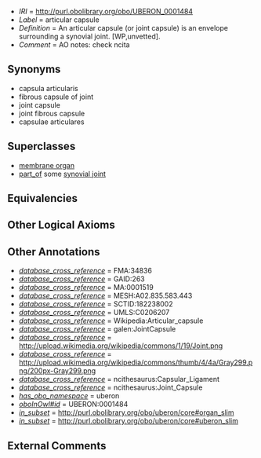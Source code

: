  * *IRI* = http://purl.obolibrary.org/obo/UBERON_0001484
 * *Label* = articular capsule
 * *Definition* = An articular capsule (or joint capsule) is an envelope surrounding a synovial joint. [WP,unvetted].
 * *Comment* = AO notes: check ncita

## Synonyms

 * capsula articularis
 * fibrous capsule of joint
 * joint capsule
 * joint fibrous capsule
 * capsulae articulares

## Superclasses

 * [membrane organ](../../UBERON/94/UBERON_0000094.md)
 * [part_of](../../BFO/50/BFO_0000050.md) some [synovial joint](../../UBERON/17/UBERON_0002217.md)

## Equivalencies


## Other Logical Axioms


## Other Annotations

 * *[database_cross_reference](../../ef/oboInOwl#hasDbXref.md)* = FMA:34836
 * *[database_cross_reference](../../ef/oboInOwl#hasDbXref.md)* = GAID:263
 * *[database_cross_reference](../../ef/oboInOwl#hasDbXref.md)* = MA:0001519
 * *[database_cross_reference](../../ef/oboInOwl#hasDbXref.md)* = MESH:A02.835.583.443
 * *[database_cross_reference](../../ef/oboInOwl#hasDbXref.md)* = SCTID:182238002
 * *[database_cross_reference](../../ef/oboInOwl#hasDbXref.md)* = UMLS:C0206207
 * *[database_cross_reference](../../ef/oboInOwl#hasDbXref.md)* = Wikipedia:Articular_capsule
 * *[database_cross_reference](../../ef/oboInOwl#hasDbXref.md)* = galen:JointCapsule
 * *[database_cross_reference](../../ef/oboInOwl#hasDbXref.md)* = http://upload.wikimedia.org/wikipedia/commons/1/19/Joint.png
 * *[database_cross_reference](../../ef/oboInOwl#hasDbXref.md)* = http://upload.wikimedia.org/wikipedia/commons/thumb/4/4a/Gray299.png/200px-Gray299.png
 * *[database_cross_reference](../../ef/oboInOwl#hasDbXref.md)* = ncithesaurus:Capsular_Ligament
 * *[database_cross_reference](../../ef/oboInOwl#hasDbXref.md)* = ncithesaurus:Joint_Capsule
 * *[has_obo_namespace](../../ce/oboInOwl#hasOBONamespace.md)* = uberon
 * *[oboInOwl#id](../../id/oboInOwl#id.md)* = UBERON:0001484
 * *[in_subset](../../et/oboInOwl#inSubset.md)* = http://purl.obolibrary.org/obo/uberon/core#organ_slim
 * *[in_subset](../../et/oboInOwl#inSubset.md)* = http://purl.obolibrary.org/obo/uberon/core#uberon_slim

## External Comments

